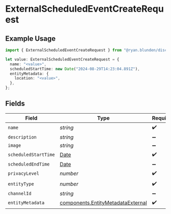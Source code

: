 # ExternalScheduledEventCreateRequest

## Example Usage

```typescript
import { ExternalScheduledEventCreateRequest } from "@ryan.blunden/discord/models/components";

let value: ExternalScheduledEventCreateRequest = {
  name: "<value>",
  scheduledStartTime: new Date("2024-08-29T14:23:04.891Z"),
  entityMetadata: {
    location: "<value>",
  },
};
```

## Fields

| Field                                                                                         | Type                                                                                          | Required                                                                                      | Description                                                                                   |
| --------------------------------------------------------------------------------------------- | --------------------------------------------------------------------------------------------- | --------------------------------------------------------------------------------------------- | --------------------------------------------------------------------------------------------- |
| `name`                                                                                        | *string*                                                                                      | :heavy_check_mark:                                                                            | N/A                                                                                           |
| `description`                                                                                 | *string*                                                                                      | :heavy_minus_sign:                                                                            | N/A                                                                                           |
| `image`                                                                                       | *string*                                                                                      | :heavy_minus_sign:                                                                            | N/A                                                                                           |
| `scheduledStartTime`                                                                          | [Date](https://developer.mozilla.org/en-US/docs/Web/JavaScript/Reference/Global_Objects/Date) | :heavy_check_mark:                                                                            | N/A                                                                                           |
| `scheduledEndTime`                                                                            | [Date](https://developer.mozilla.org/en-US/docs/Web/JavaScript/Reference/Global_Objects/Date) | :heavy_minus_sign:                                                                            | N/A                                                                                           |
| `privacyLevel`                                                                                | *number*                                                                                      | :heavy_check_mark:                                                                            | N/A                                                                                           |
| `entityType`                                                                                  | *number*                                                                                      | :heavy_check_mark:                                                                            | N/A                                                                                           |
| `channelId`                                                                                   | *string*                                                                                      | :heavy_minus_sign:                                                                            | N/A                                                                                           |
| `entityMetadata`                                                                              | [components.EntityMetadataExternal](../../models/components/entitymetadataexternal.md)        | :heavy_check_mark:                                                                            | N/A                                                                                           |
